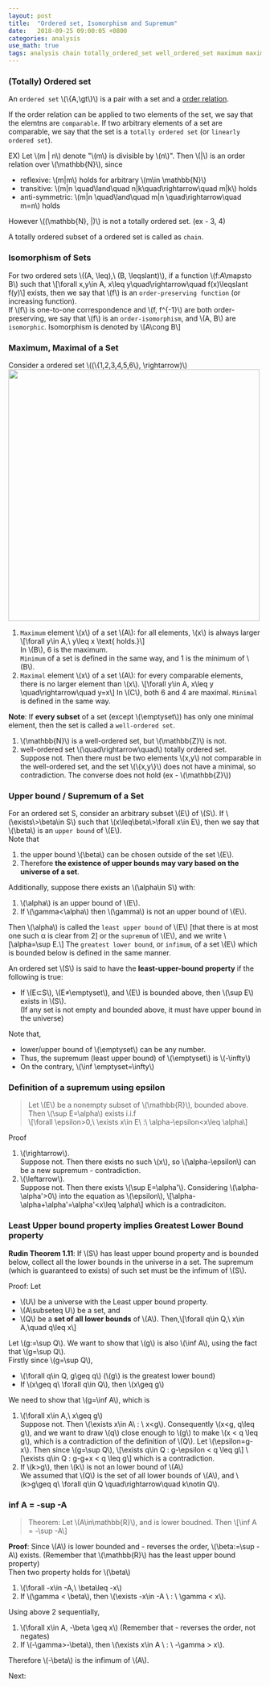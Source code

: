 ```yaml
---
layout: post
title:  "Ordered set, Isomorphism and Supremum"
date:   2018-09-25 09:00:05 +0800
categories: analysis
use_math: true
tags: analysis chain totally_ordered_set well_ordered_set maximum maximal supremum least_upper_bound_property
---
```


### (Totally) Ordered set

An `ordered set` \\(\\{A,\gt\\}\\) is a pair with a set and a <a href="{{site.url}}/analysis/2018/09/24/relation.html#order" target="_blank">order relation</a>. 

If the order relation can be applied to two elements of the set, we say that the elemtns are `comparable`. If two arbitrary elements of a set are comparable, we say that the set is a `totally ordered set` (or `linearly ordered set`).

EX) Let \\(m \| n\\) denote "\\(m\\) is divisible by \\(n\\)". Then \\(\|\\) is an order relation over \\(\mathbb\{N\}\\), since
* reflexive: \\(m\|m\\) holds for arbitrary \\(m\in \mathbb\{N\}\\)
* transitive: \\(m\|n \quad\land\quad n\|k\quad\rightarrow\quad m\|k\\) holds 
* anti-symmetric: \\(m\|n \quad\land\quad m\|n \quad\rightarrow\quad m=n\\) holds

However \\((\mathbb\{N\}, \|)\\) is not a totally ordered set. (ex - 3, 4)

A totally ordered subset of a ordered set is called as `chain`.


### Isomorphism of Sets

For two ordered sets \\((A, \leq),\\ (B, \leqslant)\\), if a function \\(f:A\mapsto B\\) such that
\\[\forall x,y\in A, x\leq y\quad\rightarrow\quad f(x)\leqslant f(y)\\]
exists, then we say that \\(f\\) is an `order-preserving function` (or increasing function).  
If \\(f\\) is one-to-one correspondence and \\(f, f^\{-1\}\\) are both order-preserving, we say that \\(f\\) is an `order-isomorphism`, and \\(A, B\\) are `isomorphic`. Isomorphism is denoted by
\\[A\cong B\\]


<h3 id="maximum">Maximum, Maximal of a Set</h3>

Consider a ordered set \\((\\{1,2,3,4,5,6\\}, \rightarrow)\\)  
<img src="{{ site.url }}/nailbrainz.github.io/images/math/iso.png" class="center" style="width:500px"/>  

1. `Maximum` element \\(x\\) of a set \\(A\\): for all elements, \\(x\\) is always larger
\\[\forall y\in A,\\ y\leq x \text\{ holds.\}\\]  
In \\(B\\), 6 is the maximum.  
`Minimum` of a set is defined in the same way, and 1 is the minimum of \\(B\\).
2. `Maximal` element \\(x\\) of a set \\(A\\): for every comparable elements, there is no larger element than \\(x\\).
\\[\forall y\in A, x\leq y \quad\rightarrow\quad y=x\\]
In \\(C\\), both 6 and 4 are maximal. `Minimal` is defined in the same way.

__Note__: If __every subset__ of a set (except \\(\emptyset\\)) has only one minimal element, then the set is called a `well-ordered set`.
1. \\(\mathbb\{N\}\\) is a well-ordered set, but \\(\mathbb\{Z\}\\) is not.
2. well-ordered set \\(\quad\rightarrow\quad\\) totally ordered set.  
Suppose not. Then there must be two elements \\(x,y\\) not comparable in the well-ordered set, and the set \\(\\{x,y\\}\\) does not have a minimal, so contradiction. The converse does not hold (ex - \\(\mathbb\{Z\}\\))


### Upper bound / Supremum of a Set

For an ordered set S, consider an arbitrary subset \\(E\\) of \\(S\\).
If \\(\exists\\>\beta\in S\\) such that \\(x\leq\beta\\>\forall x\in E\\), then we say that \\(\beta\\) is an `upper bound` of \\(E\\).  
Note that 
1. the upper bound \\(\beta\\) can be chosen outside of the set \\(E\\). 
2. Therefore __the existence of upper bounds may vary based on the universe of a set__.


Additionally, suppose there exists an \\(\alpha\in S\\) with:  
1. \\(\alpha\\) is an upper bound of \\(E\\).
2. If \\(\gamma<\alpha\\) then \\(\gamma\\) is not an upper bound of \\(E\\).  

Then \\(\alpha\\) is called the `least upper bound` of \\(E\\) [that there is at most one such α is clear from 2] or the `supremum` of \\(E\\), and we write
\\[\alpha=\sup E.\\]
The `greatest lower bound`, or `infimum`, of a set \\(E\\) which is bounded below is defined in the same manner.

An ordered set \\(S\\) is said to have the __least-upper-bound property__ if the following is true:
* If \\(E⊂S\\), \\(E≠\emptyset\\), and \\(E\\) is bounded above, then \\(\sup ⁡E\\) exists in \\(S\\).  
(If any set is not empty and bounded above, it must have upper bound in the universe)  

Note that,
* lower/upper bound of \\(\emptyset\\) can be any number.
* Thus, the supremum (least upper bound) of \\(\emptyset\\) is \\(-\infty\\)
* On the contrary, \\(\inf \emptyset=\infty\\)


### Definition of a supremum using epsilon
> Let \\(E\\) be a nonempty subset of \\(\mathbb\{R\}\\), bounded above.  
Then \\(\sup E=\alpha\\) exists i.i.f  
\\[\forall \epsilon>0,\\ \exists x\in E\\ :\\ \alpha-\epsilon<x\leq \alpha\\]

Proof
1. \\(\rightarrow\\).  
Suppose not. Then there exists no such \\(x\\), so \\(\alpha-\epsilon\\) can be a new supremum - contradiction.
2. \\(\leftarrow\\).  
Suppose not. Then there exists \\(\sup E=\alpha'\\). Considering \\(\alpha-\alpha'>0\\) into the equation as \\(\epsilon\\),
\\[\alpha-\alpha+\alpha'=\alpha'<x\leq \alpha\\]
which is a contradiciton.


<h3 id="lub_lbp"> Least Upper bound property implies Greatest Lower Bound property</h3>

__Rudin Theorem 1.11__: If \\(S\\) has least upper bound property and is bounded below, collect all the lower bounds in the universe in a set. The supremum (which is guaranteed to exists) of such set must be the infimum of \\(S\\).

Proof: Let 
* \\(U\\) be a universe with the Least upper bound property.
* \\(A\subseteq U\\) be a set, and
* \\(Q\\) be a __set of all lower bounds__ of \\(A\\). Then,\\[\forall q\in Q,\\ x\in A,\quad q\leq x\\]

Let \\(g:=\sup Q\\). We want to show that \\(g\\) is also \\(\inf A\\), using the fact that \\(g=\sup Q\\).  
Firstly since \\(g=\sup Q\\),
* \\(\forall q\in Q, g\geq q\\) (\\(g\\) is the greatest lower bound) 
* If \\(x\geq q\\ \forall q\in Q\\), then \\(x\geq g\\) 

We need to show that \\(g=\inf A\\), which is
1. \\(\forall x\in A,\\ x\geq g\\)  
Suppose not. Then \\(\exists x\in A\\ : \\ x<g\\). Consequently \\(x<g, q\leq g\\), and we want to draw \\(q\\) close enough to \\(g\\) to make \\(x < q \leq g\\), which is a contradiction of the definition of \\(Q\\). Let \\(\epsilon=g-x\\). Then since \\(g=\sup Q\\),
\\[\exists q\in Q : g-\epsilon < q \leq g\\]
\\[\exists q\in Q : g-g+x < q \leq g\\]
which is a contradiction.
2. If \\(k>g\\), then \\(k\\) is not an lower bound of \\(A\\)  
We assumed that \\(Q\\) is the set of all lower bounds of \\(A\\), and \\(k>g\geq q\\ \forall q\in Q \quad\rightarrow\quad k\notin Q\\).


### inf A = -sup -A

> Theorem: Let \\(A\in\mathbb\{R\}\\), and is lower boudned. Then
\\[\inf A = -\sup -A\\]

__Proof__: Since \\(A\\) is lower bounded and - reverses the order, \\(\beta:=\sup -A\\) exists. (Remember that \\(\mathbb\{R\}\\) has the least upper bound property)  
Then two property holds for \\(\beta\\)
1. \\(\forall -x\in -A,\\ \beta\leq -x\\)
2. If \\(\gamma < \beta\\), then \\(\exists -x\in -A \\ : \\ \gamma < x\\).

Using above 2 sequentially,
1. \\(\forall x\in A, -\beta \geq x\\) (Remember that - reverses the order, not negates)
2. If \\(-\gamma>-\beta\\), then \\(\exists x\in A \\ : \\ -\gamma > x\\).

Therefore \\(-\beta\\) is the infimum of \\(A\\).

Next:  

